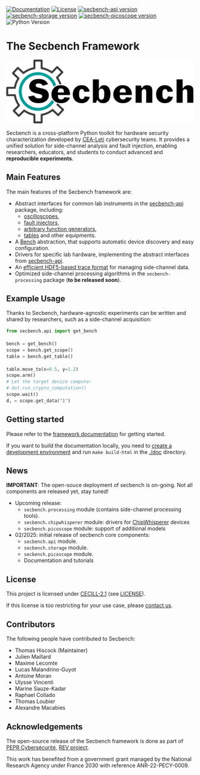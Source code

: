 [![Documentation](https://img.shields.io/badge/documentation-blue)](https://doc.secbench.fr)
[![License](https://img.shields.io/badge/License-CECILL%202.1-blue)](https://opensource.org/license/cecill-2-1)
[![secbench-api version](https://img.shields.io/pypi/v/secbench-api?label=pypi%3A%20secbench-api)](https://pypi.org/project/secbench-api/#history)
[![secbench-storage version](https://img.shields.io/pypi/v/secbench-storage?label=pypi%3A%20secbench-storage)](https://pypi.org/project/secbench-storage/#history)
[![secbench-picoscope version](https://img.shields.io/pypi/v/secbench-picoscope?label=pypi%3A%20secbench-picoscope)](https://pypi.org/project/secbench-picoscope/#history)
![Python Version](https://img.shields.io/pypi/pyversions/secbench-api)

# The Secbench Framework

![Secbench logo](./secbench_logo.png)

Secbench is a cross-platform Python toolkit for hardware security characterization developed by [CEA-Leti](https://www.leti-cea.com/cea-tech/leti/english) cybersecurity teams.
It provides a unified solution for side-channel analysis and fault injection, enabling researchers, educators, and students to conduct advanced and **reproducible experiments**.

## Main Features

The main features of the Secbench framework are:

- Abstract interfaces for common lab instruments in the [secbench-api](http://doc.secbench.fr/api-reference/api.html#module-secbench-api) package, including: 
    - [oscilloscopes](http://doc.secbench.fr/api-reference/api.html#secbench.api.instrument.Scope), 
    - [fault injectors](http://doc.secbench.fr/api-reference/api.html#pulser), 
    - [arbitrary function generators](http://doc.secbench.fr/api-reference/api.html#arbitrary-function-generators), 
    - [tables](http://doc.secbench.fr/api-reference/api.html#table) and other equipments.
- A [Bench](http://doc.secbench.fr/api-reference/api.html#secbench.api.Bench) abstraction, that supports automatic device discovery and easy configuration.
- Drivers for specific lab hardware, implementing the abstract interfaces from [secbench-api](http://doc.secbench.fr/api-reference/api.html#module-secbench-api).
- An [efficient HDF5-based trace format](http://doc.secbench.fr/api-reference/storage.html) for managing side-channel data.
- Optimized side-channel processing algorithms in the `secbench-processing` package (**to be released soon**).

## Example Usage

Thanks to Secbench, hardware-agnostic experiments can be written and shared by researchers, such as a side-channel acquisition:

```python
from secbench.api import get_bench

bench = get_bench()
scope = bench.get_scope()
table = bench.get_table()

table.move_to(x=0.5, y=1.2)
scope.arm()
# Let the target device compute:
# dut.run_crypto_computation()
scope.wait()
d, = scope.get_data("1")
```

## Getting started

Please refer to the [framework documentation](https://doc.secbench.fr) for getting started.

If you want to build the documentation locally, you need to [create a development environment](https://doc.secbench.fr/installation.html#developers) and run `make build-html`  in the [./doc](./doc) directory.

## News

**IMPORTANT**: The open-souce deployment of secbench is on-going.  Not all
components are released yet, stay tuned!

* Upcoming release:
    * `secbench.processing` module (contains side-channel processing tools).
    * `secbench.chipwhisperer` module: drivers for [ChipWhisperer](https://www.newae.com/chipwhisperer) devices
    * `secbench.picoscope` module: support of additional models
* 02/2025: initial release of secbench core components:
    * `secbench.api` module.
    * `secbench.storage` module.
    * `secbench.picoscope` module.
    * Documentation and tutorials

## License

This project is licensed under [CECILL-2.1](http://www.cecill.info/index.en.html) (see [LICENSE](./LICENSE)).

If this license is too restricting for your use case, please [contact us](mailto:support@secbench.fr).

## Contributors

The following people have contributed to Secbench:

- Thomas Hiscock (Maintainer)
- Julien Maillard
- Maxime Lecomte
- Lucas Malandrino-Guyot
- Antoine Moran
- Ulysse Vincenti
- Marine Sauze-Kadar
- Raphael Collado
- Thomas Loubier
- Alexandre Macabies

## Acknowledgements

The open-source release of the Secbench framework is done as part of [PEPR Cybersécurité](https://www.pepr-cybersecurite.fr), [REV project](https://www.pepr-cybersecurite.fr/projet/rev/).

This work has benefited from a government grant managed by the National Research Agency under France 2030 with reference ANR-22-PECY-0009.

